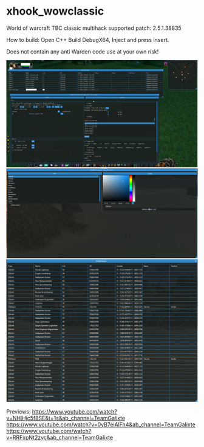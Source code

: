 # xhook_wowclassic
World of warcraft TBC classic multihack 
supported patch: 2.5.1.38835

How to build:
Open C++ Build DebugX64, Inject and press insert.

Does not contain any anti Warden code use at your own risk!

<img src="Image/bg.png">
<img src="Image/bg2.png">
<img src="Image/bg3.png">

Previews:
https://www.youtube.com/watch?v=NHlHjc5f8SE&t=1s&ab_channel=TeamGalixte
https://www.youtube.com/watch?v=0yB7eiAlFn4&ab_channel=TeamGalixte
https://www.youtube.com/watch?v=RRFxpNt2zvc&ab_channel=TeamGalixte

